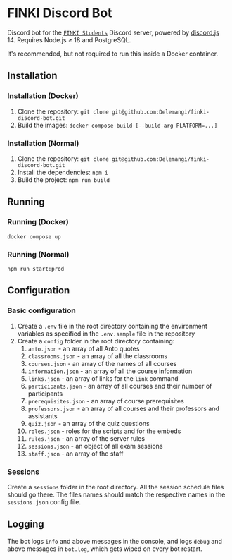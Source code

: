 # FINKI Discord Bot

Discord bot for the [`FINKI Students`](https://discord.gg/finki-studenti-810997107376914444) Discord server, powered by [discord.js](https://github.com/discordjs/discord.js) 14. Requires Node.js ≥ 18 and PostgreSQL.

It's recommended, but not required to run this inside a Docker container.

## Installation

### Installation (Docker)

1. Clone the repository: `git clone git@github.com:Delemangi/finki-discord-bot.git`
2. Build the images: `docker compose build [--build-arg PLATFORM=...]`

### Installation (Normal)

1. Clone the repository: `git clone git@github.com:Delemangi/finki-discord-bot.git`
2. Install the dependencies: `npm i`
3. Build the project: `npm run build`

## Running

### Running (Docker)

`docker compose up`

### Running (Normal)

`npm run start:prod`

## Configuration

### Basic configuration

1. Create a `.env` file in the root directory containing the environment variables as specified in the `.env.sample` file in the repository
2. Create a `config` folder in the root directory containing:
    1. `anto.json` - an array of all Anto quotes
    2. `classrooms.json` - an array of all the classrooms
    3. `courses.json` - an array of the names of all courses
    4. `information.json` - an array of all the course information
    5. `links.json` - an array of links for the `link` command
    6. `participants.json` - an array of all courses and their number of participants
    7. `prerequisites.json` - an array of course prerequisites
    8. `professors.json` - an array of all courses and their professors and assistants
    9. `quiz.json` - an array of the quiz questions
    10. `roles.json` - roles for the scripts and for the embeds
    11. `rules.json` - an array of the server rules
    12. `sessions.json` - an object of all exam sessions
    13. `staff.json` - an array of the staff

### Sessions

Create a `sessions` folder in the root directory. All the session schedule files should go there. The files names should match the respective names in the `sessions.json` config file.

## Logging

The bot logs `info` and above messages in the console, and logs `debug` and above messages in `bot.log`, which gets wiped on every bot restart.
